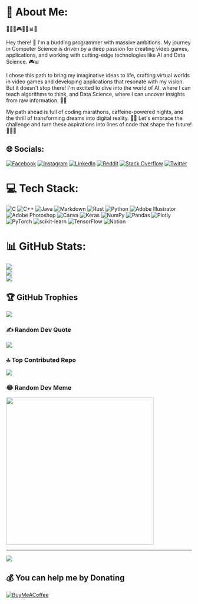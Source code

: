 # 💫 About Me:
👨‍💻🚀🎮📱🧠📊🤖

Hey there! 🌟 I'm a budding programmer with massive ambitions. My journey in Computer Science is driven by a deep passion for creating video games, applications, and working with cutting-edge technologies like AI and Data Science. 🎮📊

I chose this path to bring my imaginative ideas to life, crafting virtual worlds in video games and developing applications that resonate with my vision. But it doesn't stop there! I'm excited to dive into the world of AI, where I can teach algorithms to think, and Data Science, where I can uncover insights from raw information. 🧠🤝

My path ahead is full of coding marathons, caffeine-powered nights, and the thrill of transforming dreams into digital reality. 🚀🌈 Let's embrace the challenge and turn these aspirations into lines of code that shape the future! 💪🌐👾



## 🌐 Socials:
[![Facebook](https://img.shields.io/badge/Facebook-%231877F2.svg?logo=Facebook&logoColor=white)](https://facebook.com/SharifdotG) [![Instagram](https://img.shields.io/badge/Instagram-%23E4405F.svg?logo=Instagram&logoColor=white)](https://instagram.com/sharifdotg) [![LinkedIn](https://img.shields.io/badge/LinkedIn-%230077B5.svg?logo=linkedin&logoColor=white)](https://linkedin.com/in/sharifdotg) [![Reddit](https://img.shields.io/badge/Reddit-%23FF4500.svg?logo=Reddit&logoColor=white)](https://reddit.com/user/SharifdotG) [![Stack Overflow](https://img.shields.io/badge/-Stackoverflow-FE7A16?logo=stack-overflow&logoColor=white)](https://stackoverflow.com/users/22041127) [![Twitter](https://img.shields.io/badge/Twitter-%231DA1F2.svg?logo=Twitter&logoColor=white)](https://twitter.com/SharifdotG) 

# 💻 Tech Stack:
![C](https://img.shields.io/badge/c-%2300599C.svg?style=for-the-badge&logo=c&logoColor=white) ![C++](https://img.shields.io/badge/c++-%2300599C.svg?style=for-the-badge&logo=c%2B%2B&logoColor=white) ![Java](https://img.shields.io/badge/java-%23ED8B00.svg?style=for-the-badge&logo=java&logoColor=white) ![Markdown](https://img.shields.io/badge/markdown-%23000000.svg?style=for-the-badge&logo=markdown&logoColor=white) ![Rust](https://img.shields.io/badge/rust-%23000000.svg?style=for-the-badge&logo=rust&logoColor=white) ![Python](https://img.shields.io/badge/python-3670A0?style=for-the-badge&logo=python&logoColor=ffdd54) ![Adobe Illustrator](https://img.shields.io/badge/adobeillustrator-%23FF9A00.svg?style=for-the-badge&logo=adobeillustrator&logoColor=white) ![Adobe Photoshop](https://img.shields.io/badge/adobephotoshop-%2331A8FF.svg?style=for-the-badge&logo=adobephotoshop&logoColor=white) ![Canva](https://img.shields.io/badge/Canva-%2300C4CC.svg?style=for-the-badge&logo=Canva&logoColor=white) ![Keras](https://img.shields.io/badge/Keras-%23D00000.svg?style=for-the-badge&logo=Keras&logoColor=white) ![NumPy](https://img.shields.io/badge/numpy-%23013243.svg?style=for-the-badge&logo=numpy&logoColor=white) ![Pandas](https://img.shields.io/badge/pandas-%23150458.svg?style=for-the-badge&logo=pandas&logoColor=white) ![Plotly](https://img.shields.io/badge/Plotly-%233F4F75.svg?style=for-the-badge&logo=plotly&logoColor=white) ![PyTorch](https://img.shields.io/badge/PyTorch-%23EE4C2C.svg?style=for-the-badge&logo=PyTorch&logoColor=white) ![scikit-learn](https://img.shields.io/badge/scikit--learn-%23F7931E.svg?style=for-the-badge&logo=scikit-learn&logoColor=white) ![TensorFlow](https://img.shields.io/badge/TensorFlow-%23FF6F00.svg?style=for-the-badge&logo=TensorFlow&logoColor=white) ![Notion](https://img.shields.io/badge/Notion-%23000000.svg?style=for-the-badge&logo=notion&logoColor=white)
# 📊 GitHub Stats:
![](https://github-readme-stats.vercel.app/api?username=SharifdotG&theme=onedark&hide_border=false&include_all_commits=false&count_private=true)<br/>
![](https://github-readme-streak-stats.herokuapp.com/?user=SharifdotG&theme=onedark&hide_border=false)<br/>
![](https://github-readme-stats.vercel.app/api/top-langs/?username=SharifdotG&theme=onedark&hide_border=false&include_all_commits=false&count_private=true&layout=compact)

## 🏆 GitHub Trophies
![](https://github-profile-trophy.vercel.app/?username=SharifdotG&theme=onedark&no-frame=false&no-bg=false&margin-w=4)

### ✍️ Random Dev Quote
![](https://quotes-github-readme.vercel.app/api?type=vetical&theme=gruvbox)

### 🔝 Top Contributed Repo
![](https://github-contributor-stats.vercel.app/api?username=SharifdotG&limit=5&theme=onedark&combine_all_yearly_contributions=true)

### 😂 Random Dev Meme
<img src='https://randommeme-five.vercel.app/' style="height: 400px;"/>

---
[![](https://visitcount.itsvg.in/api?id=SharifdotG&icon=3&color=11)](https://visitcount.itsvg.in)

  ## 💰 You can help me by Donating
  [![BuyMeACoffee](https://img.shields.io/badge/Buy%20Me%20a%20Coffee-ffdd00?style=for-the-badge&logo=buy-me-a-coffee&logoColor=black)](https://buymeacoffee.com/SharifdotG) 

  
<!-- Proudly created with GPRM ( https://gprm.itsvg.in ) -->
